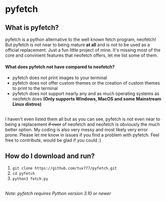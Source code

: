 # pyfetch
## What is pyfetch?
pyfetch is a python alternative to the well known fetch program, neofetch! But pyfetch is not near to being mature **at all** and is not to be used as a official replacement. Just a fun little project of mine.
It's missing most of the core and convinient features that neofetch offers, let me list some of them.
#### What does pyfetch not have compared to neofetch?
* pyfetch does not print images to your terminal
* pyfetch does not offer custom themes or the creation of custom themes to print to the terminal
* pyfetch does not support nearly any and as much operating systems as neofetch does **(Only supports Windows, MacOS and some Mainstream Linux distros)**

<!-- end of the list -->
\
I haven't even listed them all but as you can see, pyfetch is not even near to being a replacement ~~if ever~~ of neofetch and neofetch is obviously the much better option.
My coding is also very messy and most likely very error prone. Please let me know in issues if you find a problem with pyfetch. Feel free to contribute, would be glad if you could :)
## How do I download and run?
1. ```git clone https://github.com/tux777/pyfetch.git```
2. ```cd pyfetch```
3. ```python3 fetch.py```
<!-- end of the list -->
\
*Note: pyfetch requires Python version 3.10 or newer*
